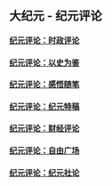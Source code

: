 ## 大纪元 - 纪元评论

#### [纪元评论：时政评论](indexes/nsc1025/README.md?01140330)
#### [纪元评论：以史为鉴](indexes/nsc1028/README.md?01140330)
#### [纪元评论：感悟随笔](indexes/nsc1035/README.md?01140330)
#### [纪元评论：纪元特稿](indexes/nsc424/README.md?01140330)
#### [纪元评论：财经评论](indexes/nsc1026/README.md?01140330)
#### [纪元评论：自由广场](indexes/nsc993/README.md?01140330)
#### [纪元评论：纪元社论](indexes/nsc422/README.md?01140330)
